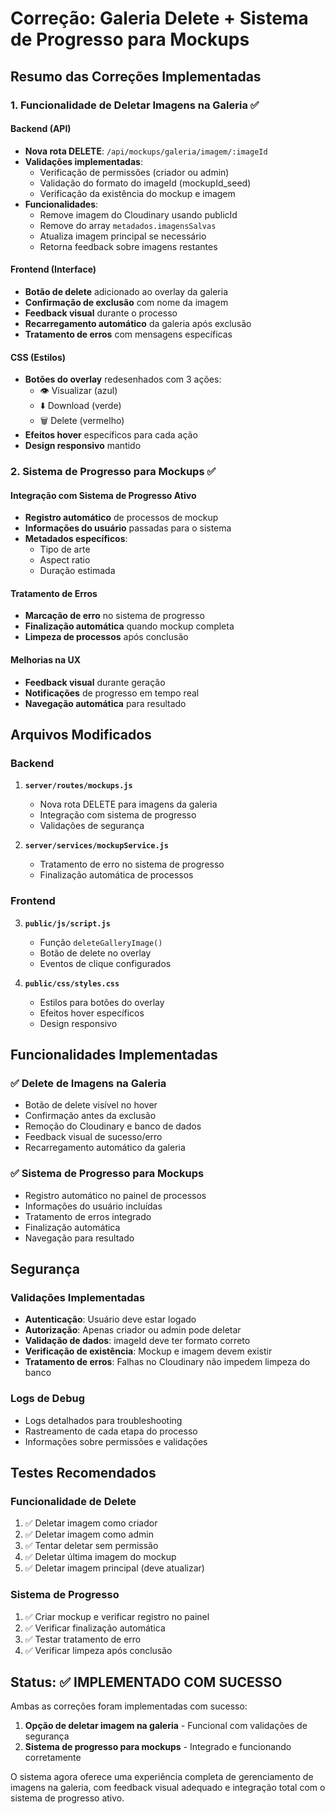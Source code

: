 # Correção: Galeria Delete + Sistema de Progresso para Mockups

## Resumo das Correções Implementadas

### 1. Funcionalidade de Deletar Imagens na Galeria ✅

#### Backend (API)
- **Nova rota DELETE**: `/api/mockups/galeria/imagem/:imageId`
- **Validações implementadas**:
  - Verificação de permissões (criador ou admin)
  - Validação do formato do imageId (mockupId_seed)
  - Verificação da existência do mockup e imagem
- **Funcionalidades**:
  - Remove imagem do Cloudinary usando publicId
  - Remove do array `metadados.imagensSalvas`
  - Atualiza imagem principal se necessário
  - Retorna feedback sobre imagens restantes

#### Frontend (Interface)
- **Botão de delete** adicionado ao overlay da galeria
- **Confirmação de exclusão** com nome da imagem
- **Feedback visual** durante o processo
- **Recarregamento automático** da galeria após exclusão
- **Tratamento de erros** com mensagens específicas

#### CSS (Estilos)
- **Botões do overlay** redesenhados com 3 ações:
  - 👁️ Visualizar (azul)
  - ⬇️ Download (verde)
  - 🗑️ Delete (vermelho)
- **Efeitos hover** específicos para cada ação
- **Design responsivo** mantido

### 2. Sistema de Progresso para Mockups ✅

#### Integração com Sistema de Progresso Ativo
- **Registro automático** de processos de mockup
- **Informações do usuário** passadas para o sistema
- **Metadados específicos**:
  - Tipo de arte
  - Aspect ratio
  - Duração estimada

#### Tratamento de Erros
- **Marcação de erro** no sistema de progresso
- **Finalização automática** quando mockup completa
- **Limpeza de processos** após conclusão

#### Melhorias na UX
- **Feedback visual** durante geração
- **Notificações** de progresso em tempo real
- **Navegação automática** para resultado

## Arquivos Modificados

### Backend
1. **`server/routes/mockups.js`**
   - Nova rota DELETE para imagens da galeria
   - Integração com sistema de progresso
   - Validações de segurança

2. **`server/services/mockupService.js`**
   - Tratamento de erro no sistema de progresso
   - Finalização automática de processos

### Frontend
3. **`public/js/script.js`**
   - Função `deleteGalleryImage()`
   - Botão de delete no overlay
   - Eventos de clique configurados

4. **`public/css/styles.css`**
   - Estilos para botões do overlay
   - Efeitos hover específicos
   - Design responsivo

## Funcionalidades Implementadas

### ✅ Delete de Imagens na Galeria
- Botão de delete visível no hover
- Confirmação antes da exclusão
- Remoção do Cloudinary e banco de dados
- Feedback visual de sucesso/erro
- Recarregamento automático da galeria

### ✅ Sistema de Progresso para Mockups
- Registro automático no painel de processos
- Informações do usuário incluídas
- Tratamento de erros integrado
- Finalização automática
- Navegação para resultado

## Segurança

### Validações Implementadas
- **Autenticação**: Usuário deve estar logado
- **Autorização**: Apenas criador ou admin pode deletar
- **Validação de dados**: imageId deve ter formato correto
- **Verificação de existência**: Mockup e imagem devem existir
- **Tratamento de erros**: Falhas no Cloudinary não impedem limpeza do banco

### Logs de Debug
- Logs detalhados para troubleshooting
- Rastreamento de cada etapa do processo
- Informações sobre permissões e validações

## Testes Recomendados

### Funcionalidade de Delete
1. ✅ Deletar imagem como criador
2. ✅ Deletar imagem como admin
3. ✅ Tentar deletar sem permissão
4. ✅ Deletar última imagem do mockup
5. ✅ Deletar imagem principal (deve atualizar)

### Sistema de Progresso
1. ✅ Criar mockup e verificar registro no painel
2. ✅ Verificar finalização automática
3. ✅ Testar tratamento de erro
4. ✅ Verificar limpeza após conclusão

## Status: ✅ IMPLEMENTADO COM SUCESSO

Ambas as correções foram implementadas com sucesso:

1. **Opção de deletar imagem na galeria** - Funcional com validações de segurança
2. **Sistema de progresso para mockups** - Integrado e funcionando corretamente

O sistema agora oferece uma experiência completa de gerenciamento de imagens na galeria, com feedback visual adequado e integração total com o sistema de progresso ativo.
